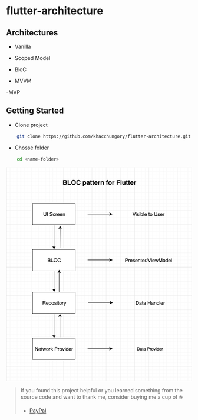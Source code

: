 # flutter-architecture

## Architectures

 - Vanilla
 
 - Scoped Model

 - BloC

 - MVVM

 -MVP

## Getting Started

- Clone project
```sh
    git clone https://github.com/khacchungory/flutter-architecture.git
```

- Chosse folder 
```sh
    cd <name-folder>
```

<img src="./img/bloc_pattern.png">

> If you found this project helpful or you learned something from the source code and want to thank me, consider buying me a cup of :coffee:
>
> * [PayPal](https://www.paypal.me/khacchung98)